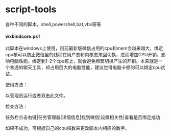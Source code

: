 # script-tools

各种不同的脚本，shell,powershell,bat,vbs等等




#### wxbindcore.ps1

此脚本在windows上使用，目前最新版微信占用的cpu和mem会越来越大，绑定cpu核可以防止微信里的线程在用户态和内核态来回切换，进而增加CPU开销，影响电脑性能。绑定到1-2个cpu核上，就会避免频繁切换产生的开销。本来就是一个普通的聊天工具，却占用巨大的电脑性能，建议觉得电脑卡顿的可以绑定cpu试试。

使用方法：

以管理员运行或者双击此文件。

检查方法：

任务栏点击右键|任务管理器|详细信息|找到微信|设置相关性|查看是否绑定成功

如果不成功，可根据自己的cpu核数来更改脚本内相应的数字。
